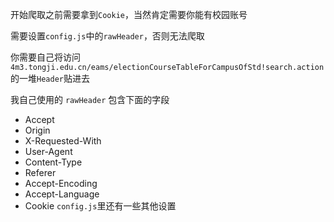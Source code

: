 开始爬取之前需要拿到`Cookie`，当然肯定需要你能有校园账号

需要设置`config.js`中的`rawHeader`，否则无法爬取

你需要自己将访问 `4m3.tongji.edu.cn/eams/electionCourseTableForCampusOfStd!search.action`的一堆`Header`贴进去

我自己使用的 `rawHeader` 包含下面的字段
- Accept
- Origin
- X-Requested-With
- User-Agent
- Content-Type
- Referer
- Accept-Encoding
- Accept-Language
- Cookie
`config.js`里还有一些其他设置